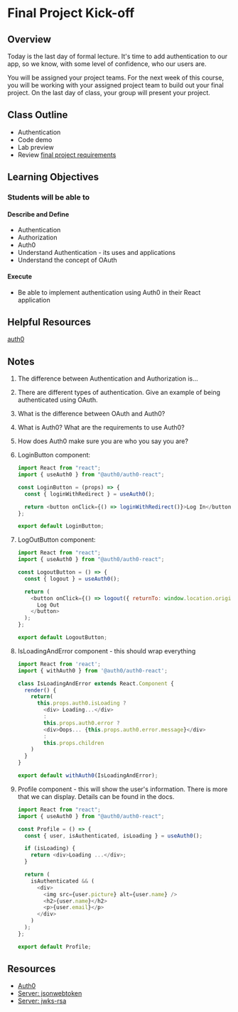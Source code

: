 # Final Project Kick-off

## Overview

Today is the last day of formal lecture. It's time to add authentication to our app, so we know, with some level of confidence, who our users are.

You will be assigned your project teams. For the next week of this course, you will be working with your assigned project team to build out your final project. On the last day of class, your group will present your project.

## Class Outline

- Authentication
- Code demo
- Lab preview
- Review [final project requirements](./project-guidelines.md)

## Learning Objectives

### Students will be able to

#### Describe and Define

- Authentication
- Authorization
- Auth0
- Understand Authentication - its uses and applications
- Understand the concept of OAuth

#### Execute

- Be able to implement authentication using Auth0 in their React application

## Helpful Resources

[auth0](https://auth0.com/docs/libraries/auth0-react)

## Notes

1. The difference between Authentication and Authorization is...
1. There are different types of authentication. Give an example of being authenticated using OAuth.
1. What is the difference between OAuth and Auth0?
1. What is Auth0? What are the requirements to use Auth0?
1. How does Auth0 make sure you are who you say you are?
1. LoginButton component:

   ```javaScript
   import React from "react";
   import { useAuth0 } from "@auth0/auth0-react";

   const LoginButton = (props) => {
     const { loginWithRedirect } = useAuth0();

     return <button onClick={() => loginWithRedirect()}>Log In</button>;
   };

   export default LoginButton;
   ```

1. LogOutButton component:

   ```javaScript
   import React from "react";
   import { useAuth0 } from "@auth0/auth0-react";

   const LogoutButton = () => {
     const { logout } = useAuth0();

     return (
       <button onClick={() => logout({ returnTo: window.location.origin })}>
         Log Out
       </button>
     );
   };

   export default LogoutButton;
   ```

1. IsLoadingAndError component - this should wrap everything

   ```javaScript
   import React from 'react';
   import { withAuth0 } from '@auth0/auth0-react';

   class IsLoadingAndError extends React.Component {
     render() {
       return(
         this.props.auth0.isLoading ?
           <div> Loading...</div>
           :
           this.props.auth0.error ?
           <div>Oops... {this.props.auth0.error.message}</div>
           :
           this.props.children
       )
     }
   }

   export default withAuth0(IsLoadingAndError);
   ```

1. Profile component - this will show the user's information. There is more that we can display. Details can be found in the docs.

   ```javaScript
   import React from "react";
   import { useAuth0 } from "@auth0/auth0-react";

   const Profile = () => {
     const { user, isAuthenticated, isLoading } = useAuth0();

     if (isLoading) {
       return <div>Loading ...</div>;
     }

     return (
       isAuthenticated && (
         <div>
           <img src={user.picture} alt={user.name} />
           <h2>{user.name}</h2>
           <p>{user.email}</p>
         </div>
       )
     );
   };

   export default Profile;

   ```

## Resources

- [Auth0](https://auth0.com/)
- [Server: jsonwebtoken](https://www.npmjs.com/package/jsonwebtoken)
- [Server: jwks-rsa](https://www.npmjs.com/package/jwks-rsa)
